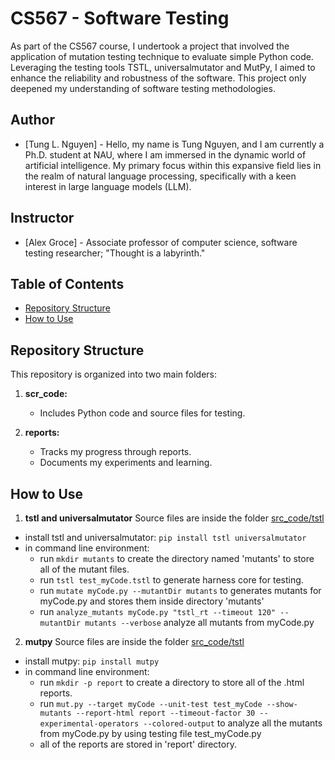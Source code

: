 # CS567 - Software Testing
As part of the CS567 course, I undertook a project that involved the application of mutation testing technique to evaluate simple Python code. Leveraging the testing tools TSTL, universalmutator and MutPy, I aimed to enhance the reliability and robustness of the software. This project only deepened my understanding of software testing methodologies.

## Author
- [Tung L. Nguyen] - Hello, my name is Tung Nguyen, and I am currently a Ph.D. student at NAU, where I am immersed in the dynamic world of artificial intelligence. My primary focus within this expansive field lies in the realm of natural language processing, specifically with a keen interest in large language models (LLM).

## Instructor
- [Alex Groce] - Associate professor of computer science, software testing researcher; "Thought is a labyrinth."

## Table of Contents
- [Repository Structure](#repository-structure)
- [How to Use](#how-to-use)

## Repository Structure
This repository is organized into two main folders:
1. **scr_code:**
    - Includes Python code and source files for testing.

2. **reports:**
    - Tracks my progress through reports.
    - Documents my experiments and learning.

## How to Use
1. **tstl and universalmutator**
Source files are inside the folder [src_code/tstl](./src_code/tstl)
- install tstl and universalmutator: ``` pip install tstl universalmutator ```
- in command line environment:
  - run ``` mkdir mutants ``` to create the directory named 'mutants' to store all of the mutant files.
  - run ```tstl test_myCode.tstl``` to generate harness core for testing.
  - run ```mutate myCode.py --mutantDir mutants``` to generates mutants for myCode.py and stores them inside directory 'mutants'
  - run ```analyze_mutants myCode.py "tstl_rt --timeout 120" --mutantDir mutants --verbose``` analyze all mutants from myCode.py

2. **mutpy**
Source files are inside the folder [src_code/tstl](./src_code/mutpy)
- install mutpy: ```pip install mutpy```
- in command line environment:
  - run ```mkdir -p report``` to create a directory to store all of the .html reports.
  - run ```mut.py --target myCode --unit-test test_myCode --show-mutants --report-html report --timeout-factor 30 --experimental-operators --colored-output``` to analyze all the mutants from myCode.py by using testing file test_myCode.py
  - all of the reports are stored in 'report' directory.
